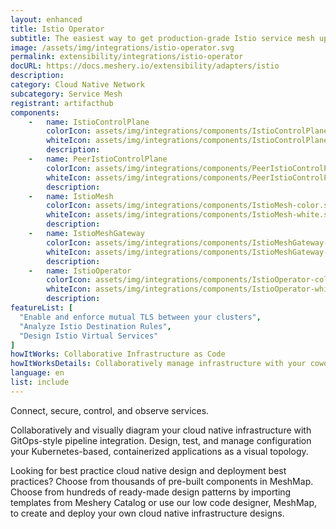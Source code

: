 ```yaml
---
layout: enhanced
title: Istio Operator
subtitle: The easiest way to get production-grade Istio service mesh up and running
image: /assets/img/integrations/istio-operator.svg
permalink: extensibility/integrations/istio-operator
docURL: https://docs.meshery.io/extensibility/adapters/istio
description: 
category: Cloud Native Network
subcategory: Service Mesh
registrant: artifacthub
components: 
	-	name: IstioControlPlane
		colorIcon: assets/img/integrations/components/IstioControlPlane-color.svg
		whiteIcon: assets/img/integrations/components/IstioControlPlane-white.svg
		description: 
	-	name: PeerIstioControlPlane
		colorIcon: assets/img/integrations/components/PeerIstioControlPlane-color.svg
		whiteIcon: assets/img/integrations/components/PeerIstioControlPlane-white.svg
		description: 
	-	name: IstioMesh
		colorIcon: assets/img/integrations/components/IstioMesh-color.svg
		whiteIcon: assets/img/integrations/components/IstioMesh-white.svg
		description: 
	-	name: IstioMeshGateway
		colorIcon: assets/img/integrations/components/IstioMeshGateway-color.svg
		whiteIcon: assets/img/integrations/components/IstioMeshGateway-white.svg
		description: 
	-	name: IstioOperator
		colorIcon: assets/img/integrations/components/IstioOperator-color.svg
		whiteIcon: assets/img/integrations/components/IstioOperator-white.svg
		description: 
featureList: [
  "Enable and enforce mutual TLS between your clusters",
  "Analyze Istio Destination Rules",
  "Design Istio Virtual Services"
]
howItWorks: Collaborative Infrastructure as Code
howItWorksDetails: Collaboratively manage infrastructure with your coworkers synchronously sharing the same designs.
language: en
list: include
---
```

<p>
Connect, secure, control, and observe services.
</p>
<p>
    Collaboratively and visually diagram your cloud native infrastructure with GitOps-style pipeline integration. Design, test, and manage configuration your Kubernetes-based, containerized applications as a visual topology.
</p>
<p>
    Looking for best practice cloud native design and deployment best practices? Choose from thousands of pre-built components in MeshMap. Choose from hundreds of ready-made design patterns by importing templates from Meshery Catalog or use our low code designer, MeshMap, to create and deploy your own cloud native infrastructure designs.
</p>
